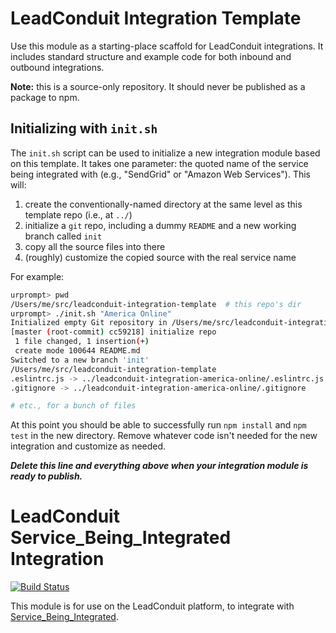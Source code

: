 # LeadConduit Integration Template

Use this module as a starting-place scaffold for LeadConduit integrations. It includes standard structure and example code for both inbound and outbound integrations.

**Note:** this is a source-only repository. It should never be published
as a package to npm.

## Initializing with `init.sh`

The `init.sh` script can be used to initialize a new integration module based on this template. It takes one parameter: the quoted name of the service being integrated with (e.g., "SendGrid" or "Amazon Web Services"). This will:

1. create the conventionally-named directory at the same level as this template repo (i.e., at `../`)
2. initialize a `git` repo, including a dummy `README` and a new working branch called `init`
3. copy all the source files into there
4. (roughly) customize the copied source with the real service name  

For example: 

```bash
urprompt> pwd
/Users/me/src/leadconduit-integration-template  # this repo's dir
urprompt> ./init.sh "America Online"
Initialized empty Git repository in /Users/me/src/leadconduit-integration-america-online/.git/
[master (root-commit) cc59218] initialize repo
 1 file changed, 1 insertion(+)
 create mode 100644 README.md
Switched to a new branch 'init'
/Users/me/src/leadconduit-integration-template
.eslintrc.js -> ../leadconduit-integration-america-online/.eslintrc.js
.gitignore -> ../leadconduit-integration-america-online/.gitignore

# etc., for a bunch of files
```

At this point you should be able to successfully run `npm install` and `npm test` in the new directory. Remove whatever code isn't needed for the new integration and customize as needed.

_**Delete this line and everything above when your integration module is ready to publish.**_


# LeadConduit Service_Being_Integrated Integration

[![Build Status](https://github.com/activeprospect/leadconduit-integration-service_being_integrated/workflows/Node.js%20CI/badge.svg)](https://github.com/activeprospect/leadconduit-integration-service_being_integrated/actions)

This module is for use on the LeadConduit platform, to integrate with [Service_Being_Integrated](https://service_being_integrated.com).
